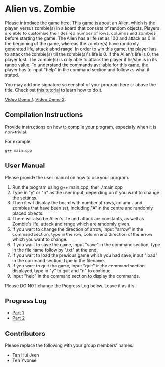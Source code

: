 # Alien vs. Zombie

Please introduce the game here.
This game is about an Alien, which is the player, versus zombie(s) in a board that consists of random objects. Players are able to customise their desired number of rows, columns and zombies before starting the game. The Alien has a life set as 100 and attack as 0 in the beginning of the game, whereas the zombie(s) have randomly generated life, attack abnd range. In order to win this game, the player has to attack the zombie(s) till the zombie(s)'s life is 0. If the Alien's life is 0, the player lost. The zombie(s) is only able to attack the player if he/she is in its range value. To understand the commands available for this game, the player has to input "help" in the command section and follow as what it stated. 

You may add one signature screenshot of your program here or above the title. Check out [this tutorial](https://www.digitalocean.com/community/tutorials/markdown-markdown-images) to learn how to do it.

[Video Demo 1](https://youtu.be/y8tNC2Zn12A).
[Video Demo 2](https://youtu.be/DBj-kVqCbjo).
## Compilation Instructions

Provide instructions on how to compile your program, especially when it is non-trivial.

For example:

```
g++ main.cpp 
```

## User Manual

Please provide the user manual on how to use your program.
1. Run the program using g++ main.cpp, then .\main.cpp
2. Type in "y" or "n" as the user input, depending on if you want to change the settings.
3. Then it will display the board with number of rows, columns and zombies that have been set, including "A" in the centre and randomly placed objects.
4. There will also be Alien's life and attack are constants, as well as Zombie's life, attack and range which are randomly given.
5. If you want to change the direction of arrow, input "arrow" in the command section, type in the row, column and direction of the arrow which you want to change.
6. If you want to save the game, input "save" in the command section, type in the file name follow by ".txt" at the end.
7. If you want to load the previous game which you had save, input "load" in the command section, type in the filename.
8. If you want to quit the game, input "quit" in the command section displayed, type in "y" to quit and "n" to continue.
9. Input "help" in the command section to display the commands.

Please DO NOT change the Progress Log below. Leave it as it is.

## Progress Log

- [Part 1](PART1.md)
- [Part 2](PART2.md)

## Contributors

Please replace the following with your group members' names. 

- Tan Hui Jeen
- Teh Yvonne
